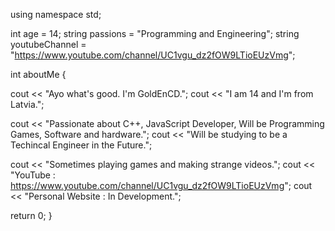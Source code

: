 using namespace std;

int age = 14;
string passions = "Programming and Engineering";
string youtubeChannel = "https://www.youtube.com/channel/UC1vgu_dz2fOW9LTioEUzVmg";

int aboutMe {

cout << "Ayo what's good. I'm GoldEnCD.";
cout << "I am 14 and I'm from Latvia.";

cout << "Passionate about C++, JavaScript Developer, Will be Programming Games, Software and hardware.";
cout << "Will be studying to be a Techincal Engineer in the Future.";

cout << "Sometimes playing games and making strange videos.";
cout << "YouTube : https://www.youtube.com/channel/UC1vgu_dz2fOW9LTioEUzVmg";
cout << "Personal Website : In Development.";

return 0;
}
